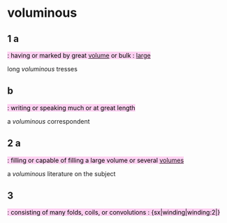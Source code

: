 # voluminous

## 1 a

<mark style="background: #FFB8EBA6;">: having or marked by great [volume](https://www.merriam-webster.com/dictionary/volume) or bulk : [large](https://www.merriam-webster.com/dictionary/large) </mark>

long _voluminous_ tresses

## b

<mark style="background: #FFB8EBA6;">: writing or speaking much or at great length </mark>

a _voluminous_ correspondent

## 2 a

<mark style="background: #FFB8EBA6;">: filling or capable of filling a large volume or several [volumes](https://www.merriam-webster.com/dictionary/volumes) </mark>

a _voluminous_ literature on the subject

## 3

<mark style="background: #FFB8EBA6;">: consisting of many folds, coils, or convolutions : {sx|winding|winding:2|}</mark>
